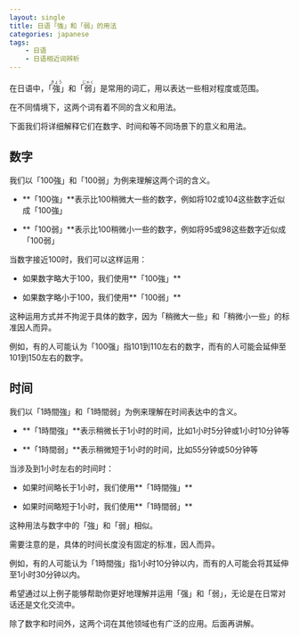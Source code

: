 ```yaml
---
layout: single
title: 日语「強」和「弱」的用法
categories: japanese
tags:
    - 日语
    - 日语相近词辨析
---
```


在日语中，「<ruby>強<rt>きょう</rt></ruby>」和「<ruby>弱<rt>じゃく</rt></ruby>」是常用的词汇，用以表达一些相对程度或范围。

在不同情境下，这两个词有着不同的含义和用法。

下面我们将详细解释它们在数字、时间和等不同场景下的意义和用法。

## 数字

我们以「100強」和「100弱」为例来理解这两个词的含义。

- **「100強」**表示比100稍微大一些的数字，例如将102或104这些数字近似成「100強」

- **「100弱」**表示比100稍微小一些的数字，例如将95或98这些数字近似成「100弱」

当数字接近100时，我们可以这样运用：

- 如果数字略大于100，我们使用**「100強」**

- 如果数字略小于100，我们使用**「100弱」**

这种运用方式并不拘泥于具体的数字，因为「稍微大一些」和「稍微小一些」的标准因人而异。

例如，有的人可能认为「100强」指101到110左右的数字，而有的人可能会延伸至101到150左右的数字。

## 时间

我们以「1時間強」和「1時間弱」为例来理解在时间表达中的含义。

- **「1時間強」**表示稍微长于1小时的时间，比如1小时5分钟或1小时10分钟等

- **「1時間弱」**表示稍微短于1小时的时间，比如55分钟或50分钟等

当涉及到1小时左右的时间时：

- 如果时间略长于1小时，我们使用**「1時間強」**

- 如果时间略短于1小时，我们使用**「1時間弱」**

这种用法与数字中的「強」和「弱」相似。

需要注意的是，具体的时间长度没有固定的标准，因人而异。

例如，有的人可能认为「1時間強」指1小时10分钟以内，而有的人可能会将其延伸至1小时30分钟以内。

希望通过以上例子能够帮助你更好地理解并运用「强」和「弱」，无论是在日常对话还是文化交流中。

除了数字和时间外，这两个词在其他领域也有广泛的应用。后面再讲解。
